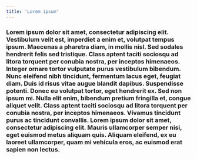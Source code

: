 ```yaml
---
title: 'Lorem ipsum'
---
```


### Lorem ipsum dolor sit amet, consectetur adipiscing elit. Vestibulum velit est, imperdiet a enim et, volutpat tempus ipsum. Maecenas a pharetra diam, in mollis nisl. Sed sodales hendrerit felis sed tristique. Class aptent taciti sociosqu ad litora torquent per conubia nostra, per inceptos himenaeos. Integer ornare tortor vulputate purus vestibulum bibendum. Nunc eleifend nibh tincidunt, fermentum lacus eget, feugiat diam. Duis id risus vitae augue blandit dapibus. Suspendisse potenti. Donec eu volutpat tortor, eget hendrerit ex. Sed non ipsum mi. Nulla elit enim, bibendum pretium fringilla et, congue aliquet velit. Class aptent taciti sociosqu ad litora torquent per conubia nostra, per inceptos himenaeos. Vivamus tincidunt purus ac tincidunt convallis. Lorem ipsum dolor sit amet, consectetur adipiscing elit. Mauris ullamcorper semper nisi, eget euismod metus aliquam quis. Aliquam eleifend, ex eu laoreet ullamcorper, quam mi vehicula eros, ac euismod erat sapien non lectus.
